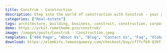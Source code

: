 ```yaml
---
title: Construk - Construction
description: Step into the world of construction with Construk - your gateway to building excellence. This Elementor Template Kit is meticulously designed to showcase your construction services. Elevate your online presence seamlessly, engaging clients with a captivating site design. Lay a strong foundation for your digital identity with Construk, where innovation meets construction prowess.
categories: ["Real-estate"]
tags: architecture, building, business, construct, construction, corporate, factory, handyman, industry, interiors, orange, technology, warehouse
demo: https://yrkit.rometheme.pro/construk/
image: /images/posts/Construk - Construction.jpeg
templates: ["404 Page", "About Us", "Blog", "Contact Us", "Faq", "Global", "Homepage 1", "Our Team", "Pricing", "Service Detail", "Services"]
download: https://elemkits.lemonsqueezy.com/checkout/buy/cf7fcfb9-839f-47f2-8eb8-5077a14c9586
---
```

